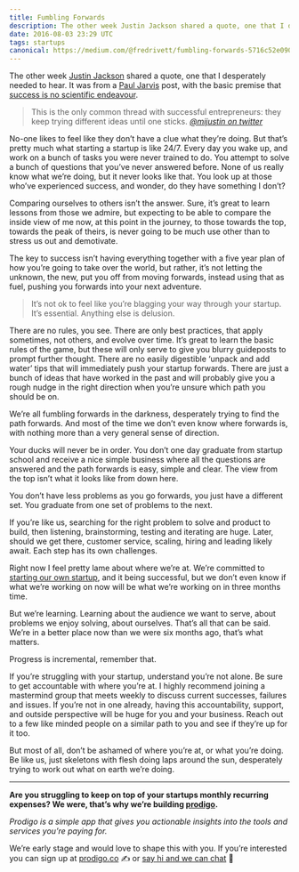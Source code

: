```yaml
---
title: Fumbling Forwards
description: The other week Justin Jackson shared a quote, one that I desperately needed to hear.
date: 2016-08-03 23:29 UTC
tags: startups
canonical: https://medium.com/@fredrivett/fumbling-forwards-5716c52e090#.n8lzfptpa
---
```


The other week [Justin Jackson](https://medium.com/@mijustin) shared a quote, one that I desperately needed to hear. It was from a [Paul Jarvis](https://medium.com/@pjrvs) post, with the basic premise that [success is no scientific endeavour](https://medium.pjrvs.com/success-is-for-the-lucky-579e30576eb2#---0-112.sqaw038a0).

> This is the only common thread with successful entrepreneurs: they keep trying different ideas until one sticks.
> <cite>[@mijustin on twitter](https://twitter.com/mijustin/status/756736947926827010)</cite>

No-one likes to feel like they don’t have a clue what they’re doing. But that’s pretty much what starting a startup is like 24/7. Every day you wake up, and work on a bunch of tasks you were never trained to do. You attempt to solve a bunch of questions that you’ve never answered before. None of us really know what we’re doing, but it never looks like that. You look up at those who’ve experienced success, and wonder, do they have something I don’t?

Comparing ourselves to others isn’t the answer. Sure, it’s great to learn lessons from those we admire, but expecting to be able to compare the inside view of me now, at this point in the journey, to those towards the top, towards the peak of theirs, is never going to be much use other than to stress us out and demotivate.

The key to success isn’t having everything together with a five year plan of how you’re going to take over the world, but rather, it’s not letting the unknown, the new, put you off from moving forwards, instead using that as fuel, pushing you forwards into your next adventure.

> It’s not ok to feel like you’re blagging your way through your startup. It’s essential. Anything else is delusion.

There are no rules, you see. There are only best practices, that apply sometimes, not others, and evolve over time. It’s great to learn the basic rules of the game, but these will only serve to give you blurry guideposts to prompt further thought. There are no easily digestible ‘unpack and add water’ tips that will immediately push your startup forwards. There are just a bunch of ideas that have worked in the past and will probably give you a rough nudge in the right direction when you’re unsure which path you should be on.

We’re all fumbling forwards in the darkness, desperately trying to find the path forwards. And most of the time we don’t even know where forwards is, with nothing more than a very general sense of direction.

Your ducks will never be in order. You don’t one day graduate from startup school and receive a nice simple business where all the questions are answered and the path forwards is easy, simple and clear. The view from the top isn’t what it looks like from down here.

You don’t have less problems as you go forwards, you just have a different set. You graduate from one set of problems to the next.

If you’re like us, searching for the right problem to solve and product to build, then listening, brainstorming, testing and iterating are huge. Later, should we get there, customer service, scaling, hiring and leading likely await. Each step has its own challenges.

Right now I feel pretty lame about where we’re at. We’re committed to [starting our own startup](https://prodigo.co/), and it being successful, but we don’t even know if what we’re working on now will be what we’re working on in three months time.

But we’re learning. Learning about the audience we want to serve, about problems we enjoy solving, about ourselves. That’s all that can be said. We’re in a better place now than we were six months ago, that’s what matters.

Progress is incremental, remember that.

If you’re struggling with your startup, understand you’re not alone. Be sure to get accountable with where you’re at. I highly recommend joining a mastermind group that meets weekly to discuss current successes, failures and issues. If you’re not in one already, having this accountability, support, and outside perspective will be huge for you and your business. Reach out to a few like minded people on a similar path to you and see if they’re up for it too.

But most of all, don’t be ashamed of where you’re at, or what you’re doing. Be like us, just skeletons with flesh doing laps around the sun, desperately trying to work out what on earth we’re doing.

---

**Are you struggling to keep on top of your startups monthly recurring expenses? We were, that’s why we’re building [prodigo](https://prodigo.co/).**

_Prodigo is a simple app that gives you actionable insights into the tools and services you’re paying for._

We’re early stage and would love to shape this with you. If you’re interested you can sign up at [prodigo.co](https://prodigo.co/) ✍️ or [say hi and we can chat](https://twitter.com/FredRivett) 👋
